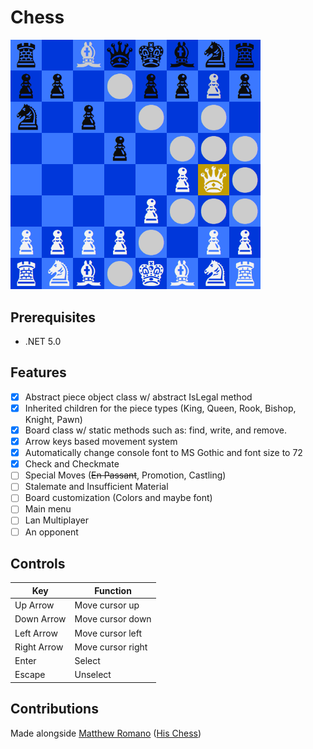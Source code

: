 # Chess

<img src="screenshot.png" width="400" />

## Prerequisites
- .NET 5.0
## Features
- [x] Abstract piece object class w/ abstract IsLegal method 
- [x] Inherited children for the piece types (King, Queen, Rook, Bishop, Knight, Pawn)
- [x] Board class w/ static methods such as: find, write, and remove. 
- [x] Arrow keys based movement system 
- [x] Automatically change console font to MS Gothic and font size to 72
- [x] Check and Checkmate
- [ ] Special Moves (~~En Passant~~, Promotion, Castling)
- [ ] Stalemate and Insufficient Material
- [ ] Board customization (Colors and maybe font)
- [ ] Main menu
- [ ] Lan Multiplayer
- [ ] An opponent

## Controls
| Key          | Function           |
| ------------ | ------------------ |
| Up Arrow     | Move cursor up     |
| Down Arrow   | Move cursor down   |
| Left Arrow   | Move cursor left   |
| Right Arrow  | Move cursor right  |
| Enter        | Select             |
| Escape       | Unselect           |
## Contributions
Made alongside [Matthew Romano](https://github.com/MatthewDRomano) ([His Chess](https://github.com/MatthewDRomano/Chess))
